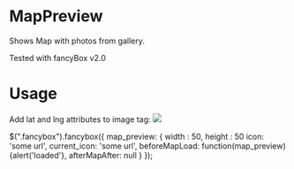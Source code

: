 MapPreview
==========

Shows Map with photos from gallery.

Tested with fancyBox v2.0
 
Usage 
======

Add lat and lng attributes to image tag:
<img src='/images/p0000.jpg' lat='30.232' lng='50.423' />


$(".fancybox").fancybox({
    map_preview: {
        width	: 50,
        height	: 50
        icon: 'some url',
        current_icon: 'some url',
        beforeMapLoad: function(map_preview){alert('loaded'},
        afterMapAfter: null
    }
});
 
